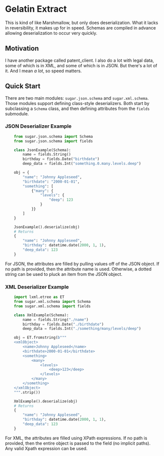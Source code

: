 # Gelatin Extract

This is kind of like Marshmallow, but only does deserialization. What it lacks in reversibility, it makes up for in speed. Schemas are compiled in advance allowing
deserialization to occur very quickly.

## Motivation

I have another package called patent_client. I also do a lot with legal data, some of which is in XML, and some of which is in JSON. But there's a lot of it. And I mean *a lot*, so speed matters.

## Quick Start

There are two main modules: `sugar.json.schema` and `sugar.xml.schema`. Those modules support defining class-style deserializers. Both start by subclassing a `Schema` class, and then defining attributes from the `fields` submodule.

### JSON Deserializer Example

```python
    from sugar.json.schema import Schema
    from sugar.json.schema import fields

    class JsonExample(Schema):
        name = fields.String()
        birthday = fields.Date("birthdate")
        deep_data = fields.Int("something.0.many.levels.deep")

    obj = {
        "name": "Johnny Appleseed",
        "birthdate": "2000-01-01",
        "something": [
            {"many": {
                "levels": {
                    "deep": 123
                }
            }}
        ]
    }

    JsonExample().deserialize(obj)
    # Returns
    {
        "name": "Johnny Appleseed",
        "birthday": datetime.date(2000, 1, 1),
        "deep_data": 123
    }

```

For JSON, the attributes are filled by pulling values off of the JSON object. If no
path is provided, then the attribute name is used. Otherwise, a dotted string
can be used to pluck an item from the JSON object.

### XML Deserializer Example

```python
    import lxml.etree as ET
    from sugar.xml.schema import Schema
    from sugar.xml.schema import fields

    class XmlExample(Schema):
        name = fields.String("./name")
        birthday = fields.Date("./birthdate")
        deep_data = fields.Int("./something/many/levels/deep")

    obj = ET.fromstring(b"""
    <xmlObject>
        <name>Johnny Appleseed</name>
        <birthdate>2000-01-01</birthdate>
        <something>
            <many>
                <levels>
                    <deep>123</deep>
                </levels>
            </many>
        </something>
    </xmlObject>
    """.strip())

    XmlExample().deserialize(obj)
    # Returns
    {
        "name": "Johnny Appleseed",
        "birthday": datetime.date(2000, 1, 1),
        "deep_data": 123
    }
```

For XML, the attributes are filled using XPath expressions. If no path is provided,
then the entire object is passed to the field (no implicit paths). Any valid Xpath
expression can be used.

